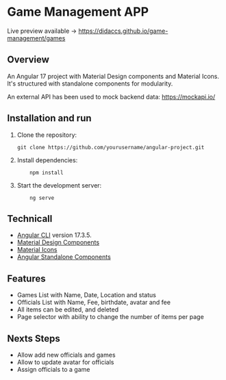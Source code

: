 # Game Management APP

Live preview available -> https://didaccs.github.io/game-management/games

## Overview
An Angular 17 project with Material Design components and Material Icons. It's structured with standalone components for modularity.

An external API has been used to mock backend data: https://mockapi.io/

## Installation and run

1. Clone the repository: 
    ```
    git clone https://github.com/yourusername/angular-project.git
    ```
2. Install dependencies: 
    ```
        npm install
    ```
3. Start the development server: 
    ```
        ng serve
    ```
## Technicall 

- [Angular CLI](https://github.com/angular/angular-cli) version 17.3.5.
- [Material Design Components](https://v7.material.angular.io/components)
- [Material Icons](https://v7.material.angular.io/components/icon/overview)
- [Angular Standalone Components](https://angular.io/guide/standalone-components)

## Features

- Games List with Name, Date, Location and status
- Officials List with Name, Fee, birthdate, avatar and fee
- All items can be edited, and deleted
- Page selector with ability to change the number of items per page

## Nexts Steps
- Allow add new officials and games
- Allow to update avatar for officials
- Assign officials to a game